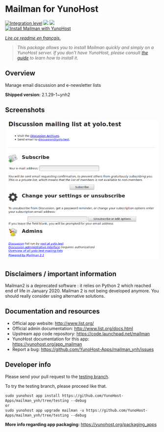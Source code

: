 <!--
N.B.: This README was automatically generated by https://github.com/YunoHost/apps/tree/master/tools/README-generator
It shall NOT be edited by hand.
-->

# Mailman for YunoHost

[![Integration level](https://dash.yunohost.org/integration/mailman.svg)](https://dash.yunohost.org/appci/app/mailman) ![](https://ci-apps.yunohost.org/ci/badges/mailman.status.svg) ![](https://ci-apps.yunohost.org/ci/badges/mailman.maintain.svg)  
[![Install Mailman with YunoHost](https://install-app.yunohost.org/install-with-yunohost.svg)](https://install-app.yunohost.org/?app=mailman)

*[Lire ce readme en français.](./README_fr.md)*

> *This package allows you to install Mailman quickly and simply on a YunoHost server.
If you don't have YunoHost, please consult [the guide](https://yunohost.org/#/install) to learn how to install it.*

## Overview

Manage email discussion and e-newsletter lists

**Shipped version:** 2.1.29-1~ynh2



## Screenshots

![](./doc/screenshots/screenshot.png)

## Disclaimers / important information

Mailman2 is a deprecated software : it relies on Python 2 which reached end of life in January 2020. Mailman 2 is not being developed anymore. You should really consider using alternative solutions.

## Documentation and resources

* Official app website: http://www.list.org/
* Official admin documentation: http://www.list.org/docs.html
* Upstream app code repository: https://code.launchpad.net/mailman
* YunoHost documentation for this app: https://yunohost.org/app_mailman
* Report a bug: https://github.com/YunoHost-Apps/mailman_ynh/issues

## Developer info

Please send your pull request to the [testing branch](https://github.com/YunoHost-Apps/mailman_ynh/tree/testing).

To try the testing branch, please proceed like that.
```
sudo yunohost app install https://github.com/YunoHost-Apps/mailman_ynh/tree/testing --debug
or
sudo yunohost app upgrade mailman -u https://github.com/YunoHost-Apps/mailman_ynh/tree/testing --debug
```

**More info regarding app packaging:** https://yunohost.org/packaging_apps